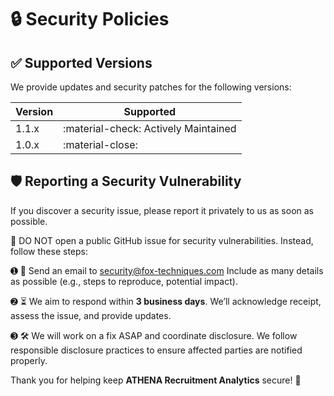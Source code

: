 # 🔒 Security Policies

## ✅ Supported Versions

We provide updates and security patches for the following versions:


| Version | Supported            |
| ------- | -------------------- |
| 1.1.x   | :material-check: Actively Maintained    |
| 1.0.x   | :material-close:     |



## 🛡️ Reporting a Security Vulnerability

If you discover a security issue, please report it privately to us as soon as possible.

🚨 DO NOT open a public GitHub issue for security vulnerabilities. Instead, follow these steps:

➊ 📩 Send an email to [security@fox-techniques.com](mailto:security@fox-techniques.com) Include as many details as possible (e.g., steps to reproduce, potential impact).

➋ ⏳ We aim to respond within **3 business days**. We’ll acknowledge receipt, assess the issue, and provide updates.

➌ 🛠️ We will work on a fix ASAP and coordinate disclosure. We follow responsible disclosure practices to ensure affected parties are notified properly.

Thank you for helping keep **ATHENA Recruitment Analytics** secure! 🙌